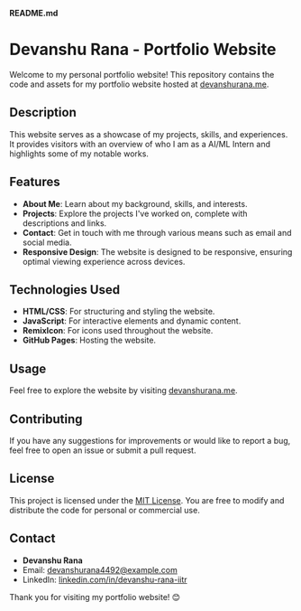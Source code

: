 **README.md**

# Devanshu Rana - Portfolio Website

Welcome to my personal portfolio website! This repository contains the code and assets for my portfolio website hosted at [devanshurana.me](http://devanshurana.me).

## Description

This website serves as a showcase of my projects, skills, and experiences. It provides visitors with an overview of who I am as a AI/ML Intern and highlights some of my notable works.

## Features

- **About Me**: Learn about my background, skills, and interests.
- **Projects**: Explore the projects I've worked on, complete with descriptions and links.
- **Contact**: Get in touch with me through various means such as email and social media.
- **Responsive Design**: The website is designed to be responsive, ensuring optimal viewing experience across devices.

## Technologies Used

- **HTML/CSS**: For structuring and styling the website.
- **JavaScript**: For interactive elements and dynamic content.
- **RemixIcon**: For icons used throughout the website.
- **GitHub Pages**: Hosting the website.

## Usage

Feel free to explore the website by visiting [devanshurana.me](http://devanshurana.me).

## Contributing

If you have any suggestions for improvements or would like to report a bug, feel free to open an issue or submit a pull request.

## License

This project is licensed under the [MIT License](LICENSE). You are free to modify and distribute the code for personal or commercial use.

## Contact

- **Devanshu Rana**
- Email: devanshurana4492@example.com
- LinkedIn: [linkedin.com/in/devanshu-rana-iitr](https://www.linkedin.com/in/devanshu-rana-iitr/)

Thank you for visiting my portfolio website! 😊